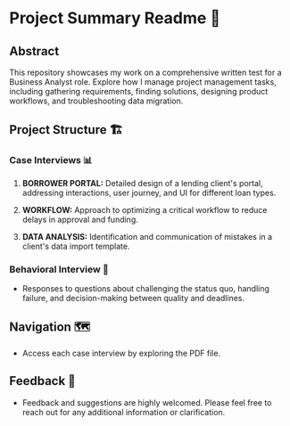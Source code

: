 # Project Summary Readme 🚀

## Abstract
This repository showcases my work on a comprehensive written test for a Business Analyst role. Explore how I manage project management tasks, including gathering requirements, finding solutions, designing product workflows, and troubleshooting data migration.

## Project Structure 🏗️

### Case Interviews 📊

1. **BORROWER PORTAL:** Detailed design of a lending client's portal, addressing interactions, user journey, and UI for different loan types.

2. **WORKFLOW:** Approach to optimizing a critical workflow to reduce delays in approval and funding.

3. **DATA ANALYSIS:** Identification and communication of mistakes in a client's data import template.

### Behavioral Interview 🤔
   - Responses to questions about challenging the status quo, handling failure, and decision-making between quality and deadlines. 

## Navigation 🗺️
- Access each case interview by exploring the PDF file.

## Feedback 📣
- Feedback and suggestions are highly welcomed. Please feel free to reach out for any additional information or clarification.

